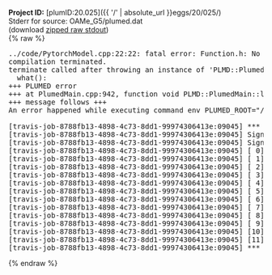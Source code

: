 **Project ID:** [plumID:20.025]({{ '/' | absolute_url }}eggs/20/025/)  
Stderr for source:  OAMe_G5/plumed.dat   
(download [zipped raw stdout](plumed.dat.plumed.stdout.txt.zip))  
{% raw %}
<pre>
../code/PytorchModel.cpp:22:22: fatal error: Function.h: No such file or directory
compilation terminated.
terminate called after throwing an instance of 'PLMD::Plumed::ExceptionError'
  what():  
+++ PLUMED error
+++ at PlumedMain.cpp:942, function void PLMD::PlumedMain::load(const string&)
+++ message follows +++
An error happened while executing command env PLUMED_ROOT="/home/travis/opt/lib/plumed" env PLUMED_HTMLDIR="/home/travis/opt/share/doc/plumed" env PLUMED_INCLUDEDIR="/home/travis/opt/include" env PLUMED_PROGRAM_NAME="plumed" env PLUMED_IS_INSTALLED="yes" "/home/travis/opt/lib/plumed"/scripts/mklib.sh ../code/PytorchModel.cpp

[travis-job-8788fb13-4898-4c73-8dd1-99974306413e:09045] *** Process received signal ***
[travis-job-8788fb13-4898-4c73-8dd1-99974306413e:09045] Signal: Aborted (6)
[travis-job-8788fb13-4898-4c73-8dd1-99974306413e:09045] Signal code:  (-6)
[travis-job-8788fb13-4898-4c73-8dd1-99974306413e:09045] [ 0] /lib/x86_64-linux-gnu/libc.so.6(+0x354b0)[0x7fcc4a6054b0]
[travis-job-8788fb13-4898-4c73-8dd1-99974306413e:09045] [ 1] /lib/x86_64-linux-gnu/libc.so.6(gsignal+0x38)[0x7fcc4a605428]
[travis-job-8788fb13-4898-4c73-8dd1-99974306413e:09045] [ 2] /lib/x86_64-linux-gnu/libc.so.6(abort+0x16a)[0x7fcc4a60702a]
[travis-job-8788fb13-4898-4c73-8dd1-99974306413e:09045] [ 3] /usr/lib/x86_64-linux-gnu/libstdc++.so.6(_ZN9__gnu_cxx27__verbose_terminate_handlerEv+0x16d)[0x7fcc4ac3f84d]
[travis-job-8788fb13-4898-4c73-8dd1-99974306413e:09045] [ 4] /usr/lib/x86_64-linux-gnu/libstdc++.so.6(+0x8d6b6)[0x7fcc4ac3d6b6]
[travis-job-8788fb13-4898-4c73-8dd1-99974306413e:09045] [ 5] /usr/lib/x86_64-linux-gnu/libstdc++.so.6(+0x8d701)[0x7fcc4ac3d701]
[travis-job-8788fb13-4898-4c73-8dd1-99974306413e:09045] [ 6] /usr/lib/x86_64-linux-gnu/libstdc++.so.6(+0x8d919)[0x7fcc4ac3d919]
[travis-job-8788fb13-4898-4c73-8dd1-99974306413e:09045] [ 7] plumed[0x40ec85]
[travis-job-8788fb13-4898-4c73-8dd1-99974306413e:09045] [ 8] plumed[0x40f082]
[travis-job-8788fb13-4898-4c73-8dd1-99974306413e:09045] [ 9] plumed[0x409fe0]
[travis-job-8788fb13-4898-4c73-8dd1-99974306413e:09045] [10] /lib/x86_64-linux-gnu/libc.so.6(__libc_start_main+0xf0)[0x7fcc4a5f0830]
[travis-job-8788fb13-4898-4c73-8dd1-99974306413e:09045] [11] plumed[0x40a0a9]
[travis-job-8788fb13-4898-4c73-8dd1-99974306413e:09045] *** End of error message ***
</pre>
{% endraw %}
